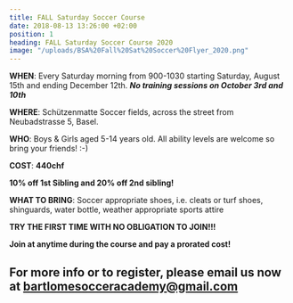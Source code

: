 ```yaml
---
title: FALL Saturday Soccer Course
date: 2018-08-13 13:26:00 +02:00
position: 1
heading: FALL Saturday Soccer Course 2020
image: "/uploads/BSA%20Fall%20Sat%20Soccer%20Flyer_2020.png"
---
```


**WHEN**: Every Saturday morning from 900-1030 starting Saturday, August 15th and ending December 12th.
***No training sessions on October 3rd and 10th***

**WHERE**: Schützenmatte Soccer fields, across the street from Neubadstrasse 5, Basel.

**WHO**: Boys & Girls aged 5-14 years old. All ability levels are welcome so bring your friends! :-)

**COST**: **440chf**

**10% off 1st Sibling and 20% off 2nd sibling!**

**WHAT TO BRING**: Soccer appropriate shoes, i.e. cleats or turf shoes, shinguards, water bottle, weather appropriate sports attire

**TRY THE FIRST TIME WITH NO OBLIGATION TO JOIN!!!**

**Join at anytime during the course and pay a prorated cost!**

## For more info or to register, please email us now at bartlomesocceracademy@gmail.com